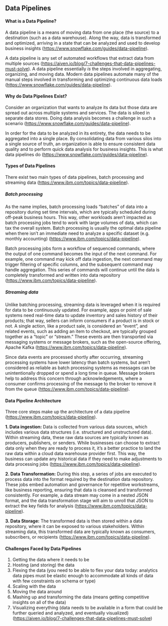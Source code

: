 ## Data Pipelines

#### What is a Data Pipeline?

A data pipeline is a means of moving data from one place (the source) to a destination (such as a data warehouse). Along the way, data is transformed and optimized, arriving in a state that can be analyzed and used to develop business insights (https://www.snowflake.com/guides/data-pipeline).

A data pipeline is any set of automated workflows that extract data from multiple sources (https://aiven.io/blog/7-challenges-that-data-pipelines-must-solve). A data pipeline essentially *is* the steps involved in aggregating, organizing, and moving data. Modern data pipelines automate many of the manual steps involved in transforming and optimizing continuous data loads (https://www.snowflake.com/guides/data-pipeline).

#### Why do Data Pipelines Exist?

Consider an organization that wants to analyze its data but those data are spread out across multiple systems and services. The data is siloed in separate data stores. Doing data analysis becomes a challenge in such a scenario (https://www.snowflake.com/guides/data-pipeline).

In order for the data to be analyzed in its entirety, the data needs to be aggregated into a single place. By consolidating data from various silos into a single source of truth, an organization is able to ensure consistent data quality and to perform quick data analysis for business insights. This is what data pipelines do (https://www.snowflake.com/guides/data-pipeline).

#### Types of Data Pipelines

There exist two main types of data pipelines, batch processing and streaming data (https://www.ibm.com/topics/data-pipeline).

##### Batch processing

As the name implies, batch processing loads “batches” of data into a repository during set time intervals, which are typically scheduled during off-peak business hours. This way, other workloads aren’t impacted as batch processing jobs tend to work with large volumes of data, which can tax the overall system. Batch processing is usually the optimal data pipeline when there isn’t an immediate need to analyze a specific dataset (e.g. monthly accounting) (https://www.ibm.com/topics/data-pipeline).  

Batch processing jobs form a workflow of sequenced commands, where the output of one command becomes the input of the next command. For example, one command may kick off data ingestion, the next command may trigger filtering of specific columns, and the subsequent command may handle aggregation. This series of commands will continue until the data is completely transformed and written into data repository (https://www.ibm.com/topics/data-pipeline).

##### Streaming data

Unlike batching processing, streaming data is leveraged when it is required for data to be continuously updated. For example, apps or point of sale systems need real-time data to update inventory and sales history of their products; that way, sellers can inform consumers if a product is in stock or not. A single action, like a product sale, is considered an “event”, and related events, such as adding an item to checkout, are typically grouped together as a “topic” or “stream.” These events are then transported via messaging systems or message brokers, such as the open-source offering, Apache Kafka (https://www.ibm.com/topics/data-pipeline).  

Since data events are processed shortly after occurring, streaming processing systems have lower latency than batch systems, but aren’t considered as reliable as batch processing systems as messages can be unintentionally dropped or spend a long time in queue. Message brokers help to address this concern through acknowledgements, where a consumer confirms processing of the message to the broker to remove it from the queue (https://www.ibm.com/topics/data-pipeline).

#### Data Pipeline Architecture

Three core steps make up the architecture of a data pipeline (https://www.ibm.com/topics/data-pipeline).

**1. Data ingestion:** Data is collected from various data sources, which includes various data structures (i.e. structured and unstructured data). Within streaming data, these raw data sources are typically known as producers, publishers, or senders. While businesses can choose to extract data only when they are ready to process it, it’s a better practice to land the raw data within a cloud data warehouse provider first. This way, the business can update any historical data if they need to make adjustments to data processing jobs (https://www.ibm.com/topics/data-pipeline). 

**2. Data Transformation:** During this step, a series of jobs are executed to process data into the format required by the destination data repository. These jobs embed automation and governance for repetitive workstreams, like business reporting, ensuring that data is cleansed and transformed consistently. For example, a data stream may come in a nested JSON format, and the data transformation stage will aim to unroll that JSON to extract the key fields for analysis (https://www.ibm.com/topics/data-pipeline).

**3. Data Storage:** The transformed data is then stored within a data repository, where it can be exposed to various stakeholders. Within streaming data, this transformed data are typically known as consumers, subscribers, or recipients (https://www.ibm.com/topics/data-pipeline). 



#### Challenges Faced by Data Pipelines

1. Getting the data where it needs to be
2. Hosting (and storing) the data
3. Flexing the data (you need to be able to flex your data today: analytics data pipes must be elastic enough to accommodate all kinds of data with few constraints on schema or type)
4. Scaling with the data
5. Moving the data around
6. Mashing up and transforming the data (means getting competitive insights on all of the data)
7. Visualizing everything (data needs to be available in a form that could be further queried and analyzed, and eventually visualized) (https://aiven.io/blog/7-challenges-that-data-pipelines-must-solve)





